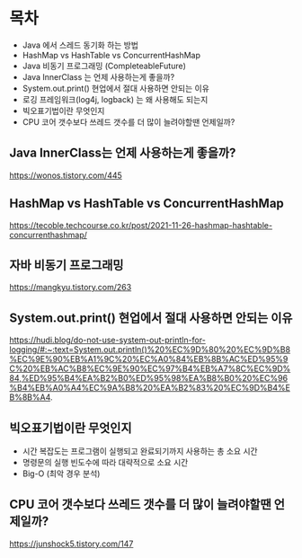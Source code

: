# 목차
* Java 에서 스레드 동기화 하는 방법
* HashMap vs HashTable vs ConcurrentHashMap
* Java 비동기 프로그래밍 (CompleteableFuture)
* Java InnerClass 는 언제 사용하는게 좋을까?
* System.out.print() 현업에서 절대 사용하면 안되는 이유
* 로깅 프레임워크(log4j, logback) 는 왜 사용해도 되는지
* 빅오표기법이란 무엇인지
* CPU 코어 갯수보다 쓰레드 갯수를 더 많이 늘려야할땐 언제일까?

## Java InnerClass는 언제 사용하는게 좋을까?
https://wonos.tistory.com/445


## HashMap vs HashTable vs ConcurrentHashMap

https://tecoble.techcourse.co.kr/post/2021-11-26-hashmap-hashtable-concurrenthashmap/

## 자바 비동기 프로그래밍
https://mangkyu.tistory.com/263


## System.out.print() 현업에서 절대 사용하면 안되는 이유

https://hudi.blog/do-not-use-system-out-println-for-logging/#:~:text=System.out.println()%20%EC%9D%80%20%EC%9D%B8%EC%9E%90%EB%A1%9C%20%EC%A0%84%EB%8B%AC%ED%95%9C%20%EB%AC%B8%EC%9E%90%EC%97%B4%EB%A7%8C%EC%9D%84,%ED%95%B4%EA%B2%B0%ED%95%98%EA%B8%B0%20%EC%96%B4%EB%A0%A4%EC%9A%B8%20%EA%B2%83%20%EC%9D%B4%EB%8B%A4.


## 빅오표기법이란 무엇인지
* 시간 복잡도는 프로그램이 실행되고 완료되기까지 사용하는 총 소요 시간
*  명령문의 실행 빈도수에 따라 대략적으로 소요 시간
* Big-O (최악 경우 분석)

## CPU 코어 갯수보다 쓰레드 갯수를 더 많이 늘려야할땐 언제일까?
https://junshock5.tistory.com/147
